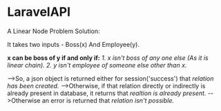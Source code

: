 # LaravelAPI
A Linear Node Problem Solution:

It takes two inputs - Boss(x) And Employee(y).

**x can be boss of y if and only if:**
_1. x isn't boss of any one else (As it is linear chain)._
_2. y isn't employee of someone else other than x._

-->So, a json object is returned either for session('success') that _relation has been created._
-->Otherwise, if that relation directly or indirectly is already present in database, it returns that _realtion is already present._
-->Otherwise an error is returned that _relation isn't possible._
